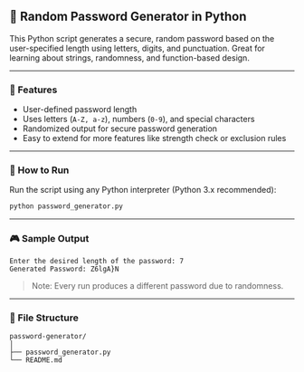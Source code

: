 ## 🔐 Random Password Generator in Python

This Python script generates a secure, random password based on the user-specified length using letters, digits, and punctuation. Great for learning about strings, randomness, and function-based design.

---

### 🧰 Features

- User-defined password length  
- Uses letters (`A-Z, a-z`), numbers (`0-9`), and special characters  
- Randomized output for secure password generation  
- Easy to extend for more features like strength check or exclusion rules

---

### 🚀 How to Run

Run the script using any Python interpreter (Python 3.x recommended):

```bash
python password_generator.py
```

---

### 🎮 Sample Output

```text
Enter the desired length of the password: 7  
Generated Password: Z6lgA}N
```

> Note: Every run produces a different password due to randomness.

---

### 📂 File Structure

```
password-generator/
│
├── password_generator.py
└── README.md
```



